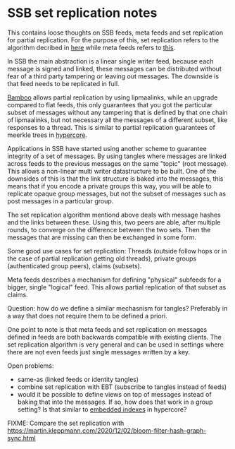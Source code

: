 # SSB set replication notes

This contains loose thoughts on SSB feeds, meta feeds and set
replication for partial replication. For the purpose of this, set
replication refers to the algorithm decribed in
[here](https://hackmd.io/VuJqxRtFTCyby7JtAbeZJA) while meta feeds
refers to [this](https://github.com/ssb-ngi-pointer/ssb-meta-feed).

In SSB the main abstraction is a linear single writer feed, because
each message is signed and linked, these messages can be distributed
without fear of a third party tampering or leaving out messages. The
downside is that feed needs to be replicated in full.

[Bamboo](https://github.com/AljoschaMeyer/bamboo) allows partial
replication by using lipmaalinks, while an upgrade compared to flat
feeds, this only guarantees that you got the particular subset of
messages without any tampering that is defined by that one chain of
lipmaalinks, but not necessary all the messages of a different subset,
like responses to a thread. This is similar to partial replication guarantees
of meerkle trees in [hypercore](https://github.com/mafintosh/hypercore).

Applications in SSB have started using another scheme to guarantee
integrity of a set of messages. By using tangles where messages are
linked across feeds to the previous messages on the same "topic" (root
message). This allows a non-linear multi writer datastructure to be
built. One of the downsides of this is that the link structure is
baked into the messages, this means that if you encode a private
groups this way, you will be able to replicate opaque group messages,
but not the subset of messages such as post messages in a particular group.

The set replication algorithm mentiond above deals with message hashes and
the links between these. Using this, two peers are able, after
multiple rounds, to converge on the difference between the two
sets. Then the messages that are missing can then be exchanged in some form.

Some good use cases for set replication: Threads (outside follow hops
or in the case of partial replication getting old threads), private
groups (authenticated group peers), claims (subsets).

Meta feeds describes a mechanism for defining "physical" subfeeds for 
a bigger, single "logical" feed. This allows partial replication of
that subset as claims.

Question: how do we define a similar mechasnism for tangles?
Preferably in a way that does not require them to be defined a priori.

One point to note is that meta feeds and set replication on messages
defined in feeds are both backwards compatible with existing
clients. The set replication algorithm is very general and can be used
in settings where there are not even feeds just single messages
written by a key.


Open problems:
 - same-as (linked feeds or identity tangles)
 - combine set replication with EBT (subscribe to tangles instead of feeds)
 - would it be possible to define views on top of messages instead of
   baking that into the messages. If so, how does that work in a group
   setting? Is that similar to [embedded
   indexes](https://github.com/hypercore-protocol/p2p-indexing-and-search/blob/main/problems/07.md)
   in hypercore?

FIXME: Compare the set replication with https://martin.kleppmann.com/2020/12/02/bloom-filter-hash-graph-sync.html
